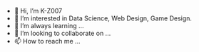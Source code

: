 - 👋 Hi, I’m K-Z007
- 👀 I’m interested in Data Science, Web Design, Game Design.
- 🌱 I’m always learning ...
- 💞️ I’m looking to collaborate on ...
- 📫 How to reach me ...

<!---
K-Z007/K-Z007 is a ✨ special ✨ repository because its `README.md` (this file) appears on your GitHub profile.
You can click the Preview link to take a look at your changes.
--->
